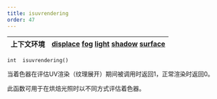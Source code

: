 ```yaml
---
title: isuvrendering
order: 47
---
```

| 上下文环境 | [displace](../contexts/displace.html)  [fog](../contexts/fog.html)  [light](../contexts/light.html)  [shadow](../contexts/shadow.html)  [surface](../contexts/surface.html) |
| --- | --- |

`int  isuvrendering()`

当着色器在评估UV渲染（纹理展开）期间被调用时返回1，正常渲染时返回0。

此函数可用于在烘焙光照时以不同方式评估着色器。
